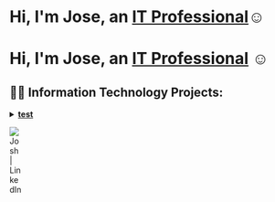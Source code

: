 <h1>Hi, I'm Jose, an <a href="https://linkedin.com/in/jose-guerrero-09a8b72b5">IT Professional</a>☺</h1>

# Hi, I'm Jose, an <a href="https://linkedin.com/in/Jose01000111">IT Professional</a> ☺

## 👨‍💻 Information Technology Projects:

<details>
  <summary><b><a href="https://github.com/Jose01000111/Jose01000111">test</a></b></summary>
  
  ![test Image](https://github.com/Jose01000111/Jose01000111/blob/main/Screenshot%202025-03-21%20190441%20-%20Copy%20(2).png)
  
  **Description**: test

</details>


[<img align="left" alt="Josh | LinkedIn" width="22px" src="https://cdn.jsdelivr.net/npm/simple-icons@v3/icons/linkedin.svg" />][linkedin]

[linkedin]: https://linkedin.com/in/jose-guerrero-09a8b72b5
